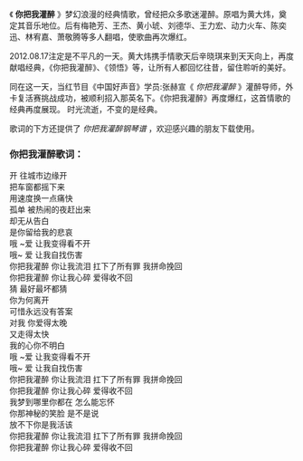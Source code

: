 

《 **你把我灌醉**
》梦幻浪漫的经典情歌，曾经把众多歌迷灌醉。原唱为黄大炜，奠定其音乐地位。后有梅艳芳、王杰、黄小琥、刘德华、王力宏、动力火车、陈奕迅、林宥嘉、萧敬腾等多人翻唱，使歌曲再次爆红。  

2012.08.17注定是不平凡的一天。黄大炜携手情歌天后辛晓琪来到天天向上，再度献唱经典，《你把我灌醉》、《领悟》等，让所有人都回忆往昔，留住聆听的美好。  

同在这一天，当红节目《中国好声音》学员:张赫宣《 _你把我灌醉_
》灌醉导师，外卡复活赛挑战成功，被顺利招入那英名下。《你把我灌醉》再度爆红，这首情歌的经典再度展现。 时光流逝，不变的是经典。  

歌词的下方还提供了 _你把我灌醉钢琴谱_ ，欢迎感兴趣的朋友下载使用。

### 你把我灌醉歌词：

开 往城市边缘开  
把车窗都摇下来  
用速度换一点痛快  
孤单 被热闹的夜赶出来  
却无从告白  
是你留给我的悲哀  
哦 ~爱 让我变得看不开  
哦~ 爱 让我自找伤害  
你把我灌醉 你让我流泪 扛下了所有罪 我拼命挽回  
你把我灌醉 你让我心碎 爱得收不回  
猜 最好最坏都猜  
你为何离开  
可惜永远没有答案  
对我 你爱得太晚  
又走得太快  
我的心你不明白  
哦 ~爱 让我变得看不开  
哦~ 爱 让我自找伤害  
你把我灌醉 你让我流泪 扛下了所有罪 我拼命挽回  
你把我灌醉 你让我心碎 爱得收不回  
我梦到哪里你都在 怎么能忘怀  
你那神秘的笑脸 是不是说  
放不下你是我活该  
你把我灌醉 你让我流泪 扛下了所有罪 我拼命挽回  
你把我灌醉 你让我心碎 爱得收不回


